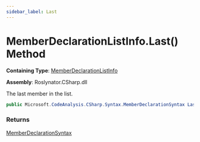 ```yaml
---
sidebar_label: Last
---
```


# MemberDeclarationListInfo\.Last\(\) Method

**Containing Type**: [MemberDeclarationListInfo](../index.md)

**Assembly**: Roslynator\.CSharp\.dll

  
The last member in the list\.

```csharp
public Microsoft.CodeAnalysis.CSharp.Syntax.MemberDeclarationSyntax Last()
```

### Returns

[MemberDeclarationSyntax](https://docs.microsoft.com/en-us/dotnet/api/microsoft.codeanalysis.csharp.syntax.memberdeclarationsyntax)

